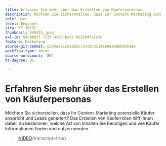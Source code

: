 ```yaml
---
title: Erfahren Sie mehr über das Erstellen von Käuferpersonas
description: Möchten Sie sicherstellen, dass Ihr Content-Marketing potenzielle Käufer anspricht und Leads generiert? Das Erstellen von Käuferrollen hilft Ihnen dabei, zu bestimmen, welche Art von Inhalten Sie benötigen und wie Käufer Informationen finden und nutzen werden.
role: User
level: Beginner
jira: KT-10732
thumbnail: 345415.jpeg
exl-id: 50b9b05f-7235-4c9b-ba92-8d1284fa2e3d
feature: Marketing
source-git-commit: 63d4aea1c818d35724c0cdc14e69ea00eb06b4a0
workflow-type: tm+mt
source-wordcount: '80'
ht-degree: 0%

---
```


# Erfahren Sie mehr über das Erstellen von Käuferpersonas

Möchten Sie sicherstellen, dass Ihr Content-Marketing potenzielle Käufer anspricht und Leads generiert? Das Erstellen von Käuferrollen hilft Ihnen dabei, zu bestimmen, welche Art von Inhalten Sie benötigen und wie Käufer Informationen finden und nutzen werden.

>[!VIDEO](https://video.tv.adobe.com/v/345415/?quality=12&learn=on){transcript=true}
